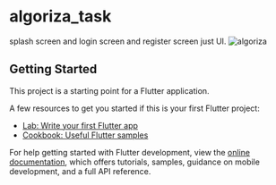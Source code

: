 # algoriza_task

splash screen and login screen and register screen just UI.
![algoriza](https://user-images.githubusercontent.com/81522801/176409258-9468bab4-4ad9-48c9-9701-be4b95a0f35a.jpg)


## Getting Started

This project is a starting point for a Flutter application.

A few resources to get you started if this is your first Flutter project:

- [Lab: Write your first Flutter app](https://docs.flutter.dev/get-started/codelab)
- [Cookbook: Useful Flutter samples](https://docs.flutter.dev/cookbook)

For help getting started with Flutter development, view the
[online documentation](https://docs.flutter.dev/), which offers tutorials,
samples, guidance on mobile development, and a full API reference.
